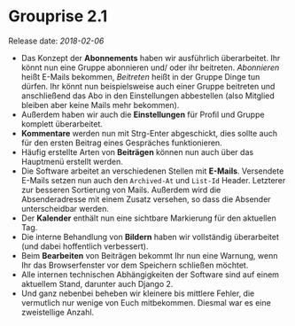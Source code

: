 # Grouprise 2.1

Release date: *2018-02-06*

* Das Konzept der **Abonnements** haben wir ausführlich überarbeitet. Ihr könnt nun eine Gruppe abonnieren und/ oder ihr beitreten. *Abonnieren* heißt E-Mails bekommen, *Beitreten* heißt in der Gruppe Dinge tun dürfen. Ihr könnt nun beispielsweise auch einer Gruppe beitreten und anschließend das Abo in den Einstellungen abbestellen (also Mitglied bleiben aber keine Mails mehr bekommen).
* Außerdem haben wir auch die **Einstellungen** für Profil und Gruppe komplett überarbeitet.
* **Kommentare** werden nun mit Strg-Enter abgeschickt, dies sollte auch für den ersten Beitrag eines Gespräches funktionieren.
* Häufig erstellte Arten von **Beiträgen** können nun auch über das Hauptmenü erstellt werden.
* Die Software arbeitet an verschiedenen Stellen mit **E-Mails**. Versendete E-Mails setzen nun auch den `Archived-At` und `List-Id` Header. Letzterer zur besseren Sortierung von Mails. Außerdem wird die Absenderadresse mit einem Zusatz versehen, so dass die Absender unterscheidbar werden.
* Der **Kalender** enthält nun eine sichtbare Markierung für den aktuellen Tag.
* Die interne Behandlung von **Bildern** haben wir vollständig überarbeitet (und dabei hoffentlich verbessert).
* Beim **Bearbeiten** von Beiträgen bekommt Ihr nun eine Warnung, wenn Ihr das Browserfenster vor dem Speichern schließen möchtet.
* Alle internen technischen Abhängigkeiten der Software sind auf einem aktuellem Stand, darunter auch Django 2.
* Und ganz nebenbei beheben wir kleinere bis mittlere Fehler, die vermutlich nur wenige von Euch mitbekommen. Diesmal war es eine zweistellige Anzahl.
